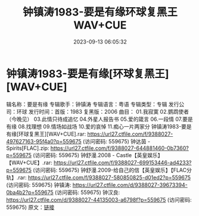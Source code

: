 ﻿---
title: 钟镇涛1983-要是有缘环球复黑王WAV+CUE
date: 2023-09-13 06:05:32
categories: WAV车载音乐、镜像
tags: 华语中文
---
# 钟镇涛1983-要是有缘[环球复黑王][WAV+CUE]

辑名称：要是有缘
专辑歌手：钟镇涛
专辑语言：粤语
专辑类型：专辑
发行公司：环球
发行时间：首版：1983
复黑版：2006
曲目：
01.我寂寞
02.鹦鹉使者（今晚见）
03.此情只待成追忆
04.外星人报告书
05.爱的箴言
06.一段情
07.要是有缘
08.找理想
09.情场如战场
10.爱的哀悼
11.痴心一片两家分
钟镇涛1983-要是有缘[环球复黑王][WAV+CUE].rar: https://url27.ctfile.com/f/9388027-497627163-95f4a0?p=559675
(访问密码: 559675)
钟达茵 - Spirits[FLAC].zip: https://url27.ctfile.com/f/9388027-644881460-0b7360?p=559675
(访问密码: 559675)
钟舒漫.2008 - Castle【英皇娱乐】【WAV+CUE】.rar: https://url27.ctfile.com/f/9388027-699153446-ad4233?p=559675
(访问密码: 559675)
钟舒漫.2009-给自己的信【英皇娱乐】【FLAC分轨】.rar: https://url27.ctfile.com/f/9388027-580850825-d01ed2?p=559675
(访问密码: 559675)
钟镇涛: https://url27.ctfile.com/d/9388027-39673394-0ba4b2?p=559675
(访问密码: 559675)
钟汉良: https://url27.ctfile.com/d/9388027-44135003-a6798f?p=559675
(访问密码: 559675)
原文：[链接](https://blog.sina.com.cn/s/blog_1647c7e76010313f8.html)